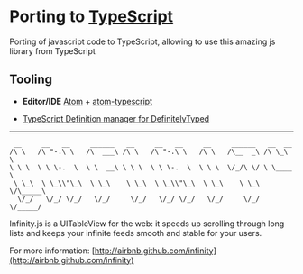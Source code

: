 
# Porting to [TypeScript](http://www.typescriptlang.org/)

Porting of javascript code to TypeScript, allowing to use this amazing js library from TypeScript

## Tooling


* **Editor/IDE** [Atom](https://atom.io/) + [atom-typescript](https://atom.io/packages/atom-typescript)

* [TypeScript Definition manager for DefinitelyTyped](https://github.com/DefinitelyTyped/tsd)

---

```
 __     __   __     ______   __     __   __     __     ______   __  __
/\ \   /\ "-.\ \   /\  ___\ /\ \   /\ "-.\ \   /\ \   /\__  _\ /\ \_\ \
\ \ \  \ \ \-.  \  \ \  __\ \ \ \  \ \ \-.  \  \ \ \  \/_/\ \/ \ \____ \  
 \ \_\  \ \_\\"\_\  \ \_\    \ \_\  \ \_\\"\_\  \ \_\    \ \_\  \/\_____\
  \/_/   \/_/ \/_/   \/_/     \/_/   \/_/ \/_/   \/_/     \/_/   \/_____/
```

Infinity.js is a UITableView for the web: it speeds up scrolling through long
lists and keeps your infinite feeds smooth and stable for your users.

For more information:
[http://airbnb.github.com/infinity](http://airbnb.github.com/infinity)
